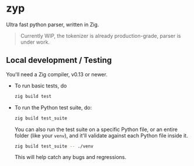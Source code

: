 # zyp

Ultra fast python parser, written in Zig.

> Currently WIP, the tokenizer is already production-grade, parser is under work.

## Local development / Testing

You'll need a Zig compiler, v0.13 or newer.

- To run basic tests, do

  ```bash
  zig build test
  ```

- To run the Python test suite, do:

  ```bash
  zig build test_suite
  ```

  You can also run the test suite on a specific Python file, or an entire folder
  (like your `venv`), and it'll validate against each Python file inside it.

  ```bash
  zig build test_suite -- ./venv
  ```


  This will help catch any bugs and regressions.

